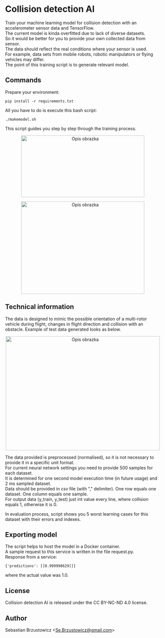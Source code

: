 # Collision detection AI

Train your machine learning model for collision detection with an accelerometer sensor data and TensorFlow.    
The current model is kinda overfitted due to lack of diverse datasets.    
So it would be better for you to provide your own collected data from sensor.   
The data should reflect the real conditions where your sensor is used.    
For example, data sets from mobile robots, robotic manipulators or flying vehicles may differ.        
The point of this training script is to generate relevant model.    

## Commands

Prepare your environment:

```console
pip install -r requirements.txt
```

All you have to do is execute this bash script:

```console
./makemodel.sh
```
This script guides you step by step through the training process.    

<p align="center">
    <img src="https://github.com/sebastianbrzustowicz/Collision-detection-AI/assets/66909222/790ef8e3-bd0d-4513-a2c9-0ab57fac82af" alt="Opis obrazka" style="width:400px;height:200px;">
</p>
<p align="center">
    <img src="https://github.com/sebastianbrzustowicz/Collision-detection-AI/assets/66909222/275f0571-cd34-454c-80f5-8423cbf2c8f4" alt="Opis obrazka" style="width:400px;height:300px;">
</p>

## Technical information
  
The data is designed to mimic the possible orientation of a multi-rotor vehicle during flight, changes in flight direction and collision with an obstacle.
Example of test data generated looks as below.    
<p align="center">
    <img src="https://github.com/sebastianbrzustowicz/Collision-detection-AI/assets/66909222/bb8e0191-d418-40bc-a041-ceb301e7346d" alt="Opis obrazka" style="width:500px;height:370px;">
</p>

The data provided is preprocessed (normalised), so it is not necessary to provide it in a specific unit format.    
For current neural network settings you need to provide 500 samples for each dataset.   
It is determined for one second model execution time (in future usage) and 2 ms sampled dataset.    
Data should be provided in csv file (with "," delimiter). One row equals one dataset. One column equals one sample.    
For output data (y_train, y_test) just int value every line, where collision equals 1, otherwise it is 0.    

In evaluation process, script shows you 5 worst learning cases for this dataset with their errors and indexes.    

## Exporting model

The script helps to host the model in a Docker container.            
A sample request to this service is written in the file request.py.            
Response from a service:        
```
{'predictions': [[0.999998629]]}
```
where the actual value was 1.0.

## License

Collision detection AI is released under the CC BY-NC-ND 4.0 license.

## Author

Sebastian Brzustowicz &lt;Se.Brzustowicz@gmail.com&gt;

